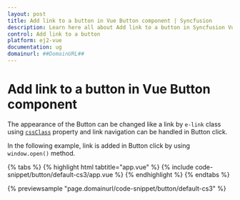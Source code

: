 ```yaml
---
layout: post
title: Add link to a button in Vue Button component | Syncfusion
description: Learn here all about Add link to a button in Syncfusion Vue Button component of Syncfusion Essential JS 2 and more.
control: Add link to a button 
platform: ej2-vue
documentation: ug
domainurl: ##DomainURL##
---
```


# Add link to a button in Vue Button component

The appearance of the Button can be changed like a link by `e-link` class using [`cssClass`](https://ej2.syncfusion.com/vue/documentation/api/button/#cssclass) property and link navigation can be handled in Button click.

In the following example, link is added in Button click by using `window.open()` method.

{% tabs %}
{% highlight html tabtitle="app.vue" %}
{% include code-snippet/button/default-cs3/app.vue %}
{% endhighlight %}
{% endtabs %}
        
{% previewsample "page.domainurl/code-snippet/button/default-cs3" %}
